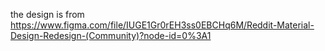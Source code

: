 the design is from 
https://www.figma.com/file/IUGE1Gr0rEH3ss0EBCHq6M/Reddit-Material-Design-Redesign-(Community)?node-id=0%3A1